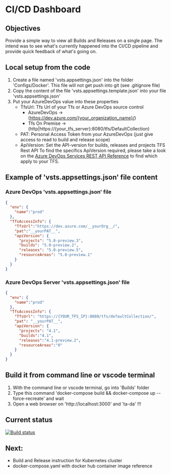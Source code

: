 # CI/CD Dashboard

## Objectives

Provide a simple way to view all Builds and Releases on a single page.
The intend was to see what's currently happened into the CI/CD pipeline and provide quick feedback of what's going on.

## Local setup from the code
1) Create a file named 'vsts.appsettings.json' into the folder 'Configs/Docker'.
    This file will not get push into git (see .gitignore file)
2) Copy the content of the file 'vsts.appsettings.template.json' into your file 'vsts.appsettings.json'
3) Put your AzureDevOps value into these properties
    - TfsUrl: Tfs Url of your Tfs or Azure DevOps source control
        - AzureDevOps -> (https://dev.azure.com/{your_organization_name}/)
        - Tfs On Premise -> (http|https://{your_tfs_server}:8080/tfs/DefaultCollection)
    - PAT: Personal Access Token from your AzureDevOps (just give access to read to build and release scope)
    - ApiVersion: Set the API-version for builds, releases and projects TFS Rest API
      To find the specifics ApiVersion required, please take a look on the [Azure DevOps Services REST API Reference](https://docs.microsoft.com/en-us/rest/api/azure/devops/?view=azure-devops-rest-5.0) to find which apply to your TFS.

## Example of 'vsts.appsettings.json' file content
### Azure DevOps 'vsts.appsettings.json' file
```json
{
  "env": {
    "name":"prod"
  },
  "TfsAccessInfo": {
    "TfsUrl":"https://dev.azure.com/__yourOrg__/",
    "pat":"__yourPAT__",
    "apiVersion": {
      "projects": "5.0-preview.3",
      "builds": "5.0-preview.2",
      "releases": "5.0-preview.5",
      "resourceAreas": "5.0-preview.1"
    }
  }
}
```
### Azure DevOps Server 'vsts.appsettings.json' file
```json
{
  "env": {
    "name":"prod"
  },
  "TfsAccessInfo": {
    "TfsUrl": "https://{YOUR_TFS_IP}:8080/tfs/defaultCollection/",
    "pat": "__yourPAT__",
    "apiVersion": {
      "projects": "4.1",
      "builds":"4.1",
      "releases":"4.1-preview.2",
      "resourceAreas":"0"
    }
  }
}
```

## Build it from command line or vscode terminal
1) With the command line or vscode terminal, go into 'Builds' folder
2) Type this command 'docker-compose build && docker-compose up --force-recreate' and wait
3) Open a web browser on 'http://localhost:3000' and 'ta-da' !!!

## Current status
[![Build status](https://dev.azure.com/experta/ExpertaSolutions/_apis/build/status/GitHub-VstsDasboard-CI)](https://dev.azure.com/experta/ExpertaSolutions/_build/latest?definitionId=204)

## Next: 
- Build and Release instruction for Kubernetes cluster
- docker-compose.yaml with docker hub container image reference
